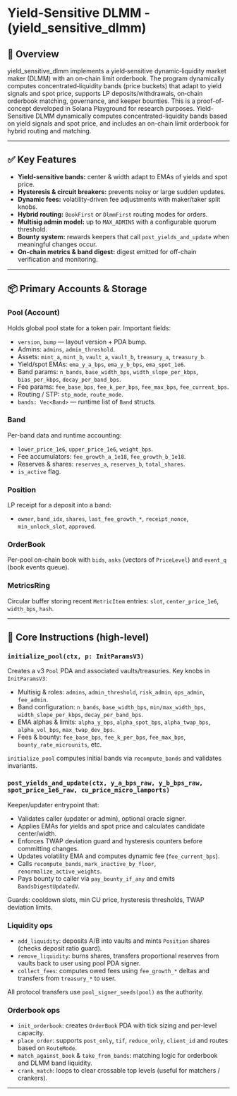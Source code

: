 # Yield-Sensitive DLMM - (yield_sensitive_dlmm)



## 🚀 Overview

yield_sensitive_dlmm implements a yield‑sensitive dynamic‑liquidity market maker (DLMM) with an on‑chain limit orderbook. The program dynamically computes concentrated‑liquidity bands (price buckets) that adapt to yield signals and spot price, supports LP deposits/withdrawals, on‑chain orderbook matching, governance, and keeper bounties.
This is a proof-of-concept developed in Solana Playground for research purposes.  Yield-Sensitive DLMM dynamically computes concentrated-liquidity bands based on yield signals and spot price, and includes an on-chain limit orderbook for hybrid routing and matching.


---


## ✅ Key Features

- **Yield-sensitive bands:** center & width adapt to EMAs of yields and spot price.  
- **Hysteresis & circuit breakers:** prevents noisy or large sudden updates.  
- **Dynamic fees:** volatility-driven fee adjustments with maker/taker split knobs.  
- **Hybrid routing:** `BookFirst` or `DlmmFirst` routing modes for orders.  
- **Multisig admin model:** up to `MAX_ADMINS` with a configurable quorum threshold.  
- **Bounty system:** rewards keepers that call `post_yields_and_update` when meaningful changes occur.  
- **On-chain metrics & band digest:** digest emitted for off-chain verification and monitoring.

---

## 📦 Primary Accounts & Storage

### Pool (Account)
Holds global pool state for a token pair. Important fields:
- `version`, `bump` — layout version + PDA bump.
- Admins: `admins`, `admin_threshold`.
- Assets: `mint_a`, `mint_b`, `vault_a`, `vault_b`, `treasury_a`, `treasury_b`.
- Yield/spot EMAs: `ema_y_a_bps`, `ema_y_b_bps`, `ema_spot_1e6`.
- Band params: `n_bands`, `base_width_bps`, `width_slope_per_kbps`, `bias_per_kbps`, `decay_per_band_bps`.
- Fee params: `fee_base_bps`, `fee_k_per_bps`, `fee_max_bps`, `fee_current_bps`.
- Routing / STP: `stp_mode`, `route_mode`.
- `bands: Vec<Band>` — runtime list of `Band` structs.

### Band
Per-band data and runtime accounting:
- `lower_price_1e6`, `upper_price_1e6`, `weight_bps`.
- Fee accumulators: `fee_growth_a_1e18`, `fee_growth_b_1e18`.
- Reserves & shares: `reserves_a`, `reserves_b`, `total_shares`.
- `is_active` flag.

### Position
LP receipt for a deposit into a band:
- `owner`, `band_idx`, `shares`, `last_fee_growth_*`, `receipt_nonce`, `min_unlock_slot`, `approved`.

### OrderBook
Per-pool on-chain book with `bids`, `asks` (vectors of `PriceLevel`) and `event_q` (book events queue).

### MetricsRing
Circular buffer storing recent `MetricItem` entries: `slot`, `center_price_1e6`, `width_bps`, `hash`.

---

## 🔧 Core Instructions (high-level)

### `initialize_pool(ctx, p: InitParamsV3)`
Creates a v3 `Pool` PDA and associated vaults/treasuries. Key knobs in `InitParamsV3`:
- Multisig & roles: `admins`, `admin_threshold`, `risk_admin`, `ops_admin`, `fee_admin`.
- Band configuration: `n_bands`, `base_width_bps`, `min/max_width_bps`, `width_slope_per_kbps`, `decay_per_band_bps`.
- EMA alphas & limits: `alpha_y_bps`, `alpha_spot_bps`, `alpha_twap_bps`, `alpha_vol_bps`, `max_twap_dev_bps`.
- Fees & bounty: `fee_base_bps`, `fee_k_per_bps`, `fee_max_bps`, `bounty_rate_microunits`, etc.

`initialize_pool` computes initial bands via `recompute_bands` and validates invariants.

### `post_yields_and_update(ctx, y_a_bps_raw, y_b_bps_raw, spot_price_1e6_raw, cu_price_micro_lamports)`
Keeper/updater entrypoint that:
- Validates caller (updater or admin), optional oracle signer.
- Applies EMAs for yields and spot price and calculates candidate center/width.
- Enforces TWAP deviation guard and hysteresis counters before committing changes.
- Updates volatility EMA and computes dynamic fee (`fee_current_bps`).
- Calls `recompute_bands`, `mark_inactive_by_floor`, `renormalize_active_weights`.
- Pays bounty to caller via `pay_bounty_if_any` and emits `BandsDigestUpdatedV`.

Guards: cooldown slots, min CU price, hysteresis thresholds, TWAP deviation limits.

### Liquidity ops
- `add_liquidity`: deposits A/B into vaults and mints `Position` shares (checks deposit ratio guard).
- `remove_liquidity`: burns shares, transfers proportional reserves from vaults back to user using pool PDA signer.
- `collect_fees`: computes owed fees using `fee_growth_*` deltas and transfers from `treasury_*` to user.

All protocol transfers use `pool_signer_seeds(pool)` as the authority.

### Orderbook ops
- `init_orderbook`: creates `OrderBook` PDA with tick sizing and per-level capacity.
- `place_order`: supports `post_only`, `tif`, `reduce_only`, `client_id` and routes based on `RouteMode`.
- `match_against_book` & `take_from_bands`: matching logic for orderbook and DLMM band liquidity.
- `crank_match`: loops to clear crossable top levels (useful for matchers / crankers).

---

